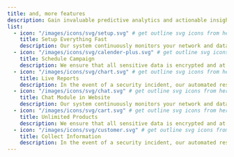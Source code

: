 ```yaml
---
title: and, more features
description: Gain invaluable predictive analytics and actionable insights, empowering your team to make data-driven decisions and close.
list:
  - icon: "/images/icons/svg/setup.svg" # get outline svg icons from here - https://www.svgrepo.com/vectors/security/outlined/
    title: Setup Everything Fast
    description: Our system continuously monitors your network and data environments for any suspicious activities.
  - icon: "/images/icons/svg/calender-plus.svg" # get outline svg icons from here - https://www.svgrepo.com/vectors/security/outlined/
    title: Schedule Campaign
    description: We ensure that all sensitive data is encrypted and at rest, using industry-standard encryption protocols.
  - icon: "/images/icons/svg/chart.svg" # get outline svg icons from here - https://www.svgrepo.com/vectors/security/outlined/
    title: Live Reports
    description: In the event of a security incident, our automated response system takes immediate action.
  - icon: "/images/icons/svg/chat.svg" # get outline svg icons from here - https://www.svgrepo.com/vectors/security/outlined/
    title: Chat Module in Website
    description: Our system continuously monitors your network and data environments for any suspicious activities.
  - icon: "/images/icons/svg/cart.svg" # get outline svg icons from here - https://www.svgrepo.com/vectors/security/outlined/
    title: Unlimited Products
    description: We ensure that all sensitive data is encrypted and at rest, using industry-standard encryption protocols.
  - icon: "/images/icons/svg/customer.svg" # get outline svg icons from here - https://www.svgrepo.com/vectors/security/outlined/
    title: Collect Information
    description: In the event of a security incident, our automated response system takes immediate action.
---
```

